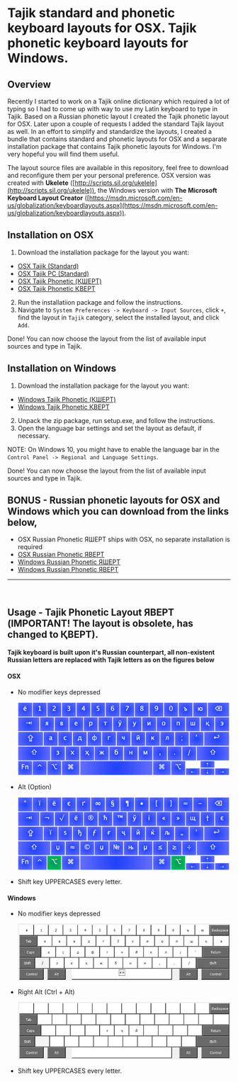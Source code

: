 # Tajik standard and phonetic keyboard layouts for OSX. Tajik phonetic keyboard layouts for Windows.

## Overview
Recently I started to work on a Tajik online dictionary which required a lot of typing so I had to come up with way to use my Latin keyboard to type in Tajik. Based on a Russian phonetic layout I created the Tajik phonetic layout for OSX. Later upon a couple of requests I added the standard Tajik layout as well. In an effort to simplify and standardize the layouts, I created a bundle that contains standard and phonetic layouts for OSX and a separate installation package that contains Tajik phonetic layouts for Windows. I'm very hopeful you will find them useful.

The layout source files are available in this repository, feel free to download and reconfigure them per your personal preference. OSX version was created with **Ukelete** ([http://scripts.sil.org/ukelele](http://scripts.sil.org/ukelele)), the Windows version with **The Microsoft Keyboard Layout Creator** ([https://msdn.microsoft.com/en-us/globalization/keyboardlayouts.aspx](https://msdn.microsoft.com/en-us/globalization/keyboardlayouts.aspx)).

## Installation on OSX
1. Download the installation package for the layout you want:
* [OSX Tajik (Standard)](https://github.com/maqduni/Phonetic-Keyboard-Layouts/raw/master/dist/osx-tajik-keyboard.dmg)
* [OSX Tajik PC (Standard)](https://github.com/maqduni/Phonetic-Keyboard-Layouts/raw/master/dist/osx-tajik-keyboard.dmg)
* [OSX Tajik Phonetic (ҚШЕРТ)](https://github.com/maqduni/Phonetic-Keyboard-Layouts/raw/master/dist/osx-tajik-keyboard.dmg)
* [OSX Tajik Phonetic ҚВЕРТ](https://github.com/maqduni/Phonetic-Keyboard-Layouts/raw/master/dist/osx-tajik-keyboard.dmg)
2. Run the installatiion package and follow the instructions.
3. Navigate to `System Preferences -> Keyboard -> Input Sources`, click `+`, find the layout in `Tajik` category, select the installed layout, and click `Add`.

Done! You can now choose the layout from the list of available input sources and type in Tajik.

## Installation on Windows
1. Download the installation package for the layout you want: 
* [Windows Tajik Phonetic (ҚШЕРТ)](https://github.com/maqduni/Phonetic-Keyboard-Layouts/raw/master/dist/win-tajik-phonetic-keyboard-қшерт.zip)
* [Windows Tajik Phonetic ҚВЕРТ](https://github.com/maqduni/Phonetic-Keyboard-Layouts/raw/master/dist/win-tajik-phonetic-keyboard-қверт.zip)
2. Unpack the zip package, run setup.exe, and follow the instructions.
3. Open the language bar settings and set the layout as default, if necessary.

NOTE: On Windows 10, you might have to enable the language bar in the `Control Panel -> Regional and Language Settings`.

Done! You can now choose the layout from the list of available input sources and type in Tajik.
<br>

## BONUS - Russian phonetic layouts for OSX and Windows which you can download from the links below,
* OSX Russian Phonetic ЯШЕРТ ships with OSX, no separate installation is required
* [OSX Russian Phonetic ЯВЕРТ](https://github.com/maqduni/Phonetic-Keyboard-Layouts/raw/master/dist/osx-russian-keyboard.dmg)
* [Windows Russian Phonetic ЯШЕРТ](https://github.com/maqduni/Phonetic-Keyboard-Layouts/raw/master/dist/win-russian-phonetic-keyboard-яшерт.zip)
* [Windows Russian Phonetic ЯВЕРТ](https://github.com/maqduni/Phonetic-Keyboard-Layouts/raw/master/dist/win-russian-phonetic-keyboard-яверт.zip)
***
<br>

## Usage - Tajik Phonetic Layout ЯВЕРТ (IMPORTANT! The layout is obsolete, has changed to ҚВЕРТ).

#### Tajik keyboard is built upon it's Russian counterpart, all non-existent Russian letters are replaced with Tajik letters as on the figures below

#### OSX
* No modifier keys depressed

  ![alt-text](https://github.com/maqduni/Phonetic-Keyboard-Layouts/raw/master/img/osx-taj-nomod.png "No modifier keys depressed (OSX)")
  
* Alt (Option)

  ![alt-text](https://github.com/maqduni/Phonetic-Keyboard-Layouts/raw/master/img/osx-taj-alt.png "Alt (Option) (OSX)")

* Shift key UPPERCASES every letter.

#### Windows
* No modifier keys depressed

  ![alt-text](https://github.com/maqduni/Phonetic-Keyboard-Layouts/raw/master/img/win-taj-nomod.jpg "No modifier keys depressed (Windows)")

* Right Alt (Ctrl + Alt)

  ![alt-text](https://github.com/maqduni/Phonetic-Keyboard-Layouts/raw/master/img/win-taj-alt.jpg "Right Alt (Ctrl + Alt) (Windows)")

* Shift key UPPERCASES every letter.
